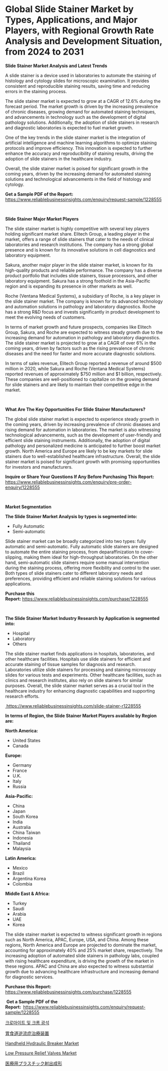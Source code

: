 <p><h1>Global Slide Stainer Market by Types, Applications, and Major Players, with Regional Growth Rate Analysis and Development Situation, from 2024 to 2031</h1></p><p><strong>Slide Stainer Market Analysis and Latest Trends</strong></p>
<p><p>A slide stainer is a device used in laboratories to automate the staining of histology and cytology slides for microscopic examination. It provides consistent and reproducible staining results, saving time and reducing errors in the staining process.</p><p>The slide stainer market is expected to grow at a CAGR of 12.6% during the forecast period. The market growth is driven by the increasing prevalence of chronic diseases, growing demand for automated staining techniques, and advancements in technology such as the development of digital pathology solutions. Additionally, the adoption of slide stainers in research and diagnostic laboratories is expected to fuel market growth.</p><p>One of the key trends in the slide stainer market is the integration of artificial intelligence and machine learning algorithms to optimize staining protocols and improve efficiency. This innovation is expected to further enhance the accuracy and reproducibility of staining results, driving the adoption of slide stainers in the healthcare industry.</p><p>Overall, the slide stainer market is poised for significant growth in the coming years, driven by the increasing demand for automated staining solutions and technological advancements in the field of histology and cytology.</p></p>
<p><strong>Get a Sample PDF of the Report:&nbsp;</strong> <a href="https://www.reliablebusinessinsights.com/enquiry/request-sample/1228555">https://www.reliablebusinessinsights.com/enquiry/request-sample/1228555</a></p>
<p>&nbsp;</p>
<p><strong>Slide Stainer Major Market Players</strong></p>
<p><p>The slide stainer market is highly competitive with several key players holding significant market share. Elitech Group, a leading player in the market, offers a range of slide stainers that cater to the needs of clinical laboratories and research institutions. The company has a strong global presence and is known for its innovative solutions in cell diagnostics and laboratory equipment.</p><p>Sakura, another major player in the slide stainer market, is known for its high-quality products and reliable performance. The company has a diverse product portfolio that includes slide stainers, tissue processors, and other laboratory equipment. Sakura has a strong foothold in the Asia-Pacific region and is expanding its presence in other markets as well.</p><p>Roche (Ventana Medical Systems), a subsidiary of Roche, is a key player in the slide stainer market. The company is known for its advanced technology and automation solutions in pathology and laboratory diagnostics. Roche has a strong R&D focus and invests significantly in product development to meet the evolving needs of customers.</p><p>In terms of market growth and future prospects, companies like Elitech Group, Sakura, and Roche are expected to witness steady growth due to the increasing demand for automation in pathology and laboratory diagnostics. The slide stainer market is projected to grow at a CAGR of over 6% in the coming years, driven by factors such as the rising prevalence of chronic diseases and the need for faster and more accurate diagnostic solutions.</p><p>In terms of sales revenue, Elitech Group reported a revenue of around $500 million in 2020, while Sakura and Roche (Ventana Medical Systems) reported revenues of approximately $750 million and $1 billion, respectively. These companies are well-positioned to capitalize on the growing demand for slide stainers and are likely to maintain their competitive edge in the market.</p></p>
<p>&nbsp;</p>
<p><strong>What Are The Key Opportunities For Slide Stainer Manufacturers?</strong></p>
<p><p>The global slide stainer market is expected to experience steady growth in the coming years, driven by increasing prevalence of chronic diseases and rising demand for automation in laboratories. The market is also witnessing technological advancements, such as the development of user-friendly and efficient slide staining instruments. Additionally, the adoption of digital pathology and personalized medicine is anticipated to further boost market growth. North America and Europe are likely to be key markets for slide stainers due to well-established healthcare infrastructure. Overall, the slide stainer market is poised for significant growth with promising opportunities for investors and manufacturers.</p></p>
<p><strong>Inquire or Share Your Questions If Any Before Purchasing This Report:</strong> <a href="https://www.reliablebusinessinsights.com/enquiry/pre-order-enquiry/1228555">https://www.reliablebusinessinsights.com/enquiry/pre-order-enquiry/1228555</a></p>
<p>&nbsp;</p>
<p><strong>Market Segmentation</strong></p>
<p><strong>The Slide Stainer Market Analysis by types is segmented into:</strong></p>
<p><ul><li>Fully Automatic</li><li>Semi-automatic</li></ul></p>
<p><p>Slide stainer market can be broadly categorized into two types: fully automatic and semi-automatic. Fully automatic slide stainers are designed to automate the entire staining process, from deparaffinization to cover-slipping, making them ideal for high-throughput laboratories. On the other hand, semi-automatic slide stainers require some manual intervention during the staining process, offering more flexibility and control to the user. Both types of slide stainers cater to different laboratory needs and preferences, providing efficient and reliable staining solutions for various applications.</p></p>
<p><strong>Purchase this Report:&nbsp;</strong><a href="https://www.reliablebusinessinsights.com/purchase/1228555">https://www.reliablebusinessinsights.com/purchase/1228555</a></p>
<p>&nbsp;</p>
<p><strong>The Slide Stainer Market Industry Research by Application is segmented into:</strong></p>
<p><ul><li>Hospital</li><li>Laboratory</li><li>Others</li></ul></p>
<p><p>The slide stainer market finds applications in hospitals, laboratories, and other healthcare facilities. Hospitals use slide stainers for efficient and accurate staining of tissue samples for diagnosis and research. Laboratories utilize slide stainers for processing and staining microscopy slides for various tests and experiments. Other healthcare facilities, such as clinics and research institutes, also rely on slide stainers for similar purposes. Overall, the slide stainer market serves as a crucial tool in the healthcare industry for enhancing diagnostic capabilities and supporting research efforts.</p></p>
<p><a href="https://www.reliablebusinessinsights.com/slide-stainer-r1228555">&nbsp;https://www.reliablebusinessinsights.com/slide-stainer-r1228555</a></p>
<p><strong>In terms of Region, the Slide Stainer Market Players available by Region are:</strong></p>
<p>
    <p> <strong> North America: </strong>
        <ul>
            <li>United States</li>
            <li>Canada</li>
        </ul>
        </p> 
    <p> <strong> Europe: </strong>
        <ul>
            <li>Germany</li>
            <li>France</li>
            <li>U.K.</li>
            <li>Italy</li>
            <li>Russia</li>
        </ul>
        </p> 
    <p> <strong> Asia-Pacific: </strong>
        <ul>
            <li>China</li>
            <li>Japan</li>
            <li>South Korea</li>
            <li>India</li>
            <li>Australia</li>
            <li>China Taiwan</li>
            <li>Indonesia</li>
            <li>Thailand</li>
            <li>Malaysia</li>
        </ul>
        </p> 
    <p> <strong> Latin America: </strong>
        <ul>
            <li>Mexico</li>
            <li>Brazil</li>
            <li>Argentina Korea</li>
            <li>Colombia</li>
        </ul>
        </p> 
    <p> <strong> Middle East & Africa: </strong>
        <ul>
            <li>Turkey</li>
            <li>Saudi</li>
            <li>Arabia</li>
            <li>UAE</li>
            <li>Korea</li>
        </ul>
    </p>
    </p>
<p><p>The slide stainer market is expected to witness significant growth in regions such as North America, APAC, Europe, USA, and China. Among these regions, North America and Europe are projected to dominate the market, accounting for approximately 40% and 25% market share, respectively. The increasing adoption of automated slide stainers in pathology labs, coupled with rising healthcare expenditure, is driving the growth of the market in these regions. APAC and China are also expected to witness substantial growth due to advancing healthcare infrastructure and increasing demand for diagnostic services.</p></p>
<p><strong>Purchase this Report: </strong><a href="https://www.reliablebusinessinsights.com/purchase/1228555">https://www.reliablebusinessinsights.com/purchase/1228555</a></p>
<p>&nbsp;<strong>Get a Sample PDF of the Report:&nbsp;&nbsp;</strong><a href="https://www.reliablebusinessinsights.com/enquiry/request-sample/1228555">https://www.reliablebusinessinsights.com/enquiry/request-sample/1228555</a></p>
<p><strong></strong></p>
<p><p><a href="https://github.com/fredrickeglers/Market-Research-Report-List-2/blob/main/3764835166781.md">크로마이트 및 크롬 광석</a></p><p><a href="https://github.com/LizaHeller2023/Market-Research-Report-List-1/blob/main/6497488156069.md">胃食道逆流症治療装置</a></p><p><a href="https://github.com/moyahfrancoestellec51j635wcx/Market-Research-Report-List-3/blob/main/handheld-hydraulic-breaker-market.md">Handheld Hydraulic Breaker Market</a></p><p><a href="https://github.com/mharielmesa/Market-Research-Report-List-4/blob/main/low-pressure-relief-valves-market.md">Low Pressure Relief Valves Market</a></p><p><a href="https://github.com/deonnorth8/Market-Research-Report-List-1/blob/main/3046110156068.md">医療用プラスチック射出成形</a></p></p>